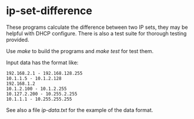 # ip-set-difference
These programs calculate the difference between two IP sets, they may be helpful with DHCP configure.
There is also a test suite for thorough testing provided.

Use *make* to build the programs and *make test* for test them.

Input data has the format like:
```
192.168.2.1 - 192.168.128.255
10.1.1.5 - 10.1.2.128
192.168.1.2
10.1.2.100 - 10.1.2.255
10.127.2.200 - 10.255.2.255
10.1.1.1 - 10.255.255.255
```

See also a file *ip-data.txt* for the example of the data format.

